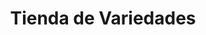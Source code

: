 ---
title: "Tienda de Variedades"
url: /el-alto/tienda-de-variedades-avenida-antofagasta/
shop: comodidad
---